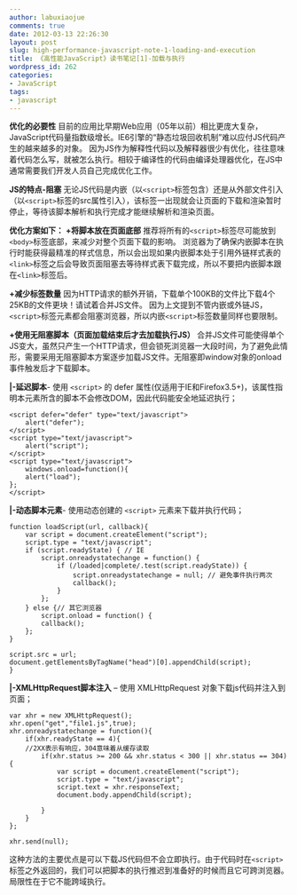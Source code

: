 ```yaml
---
author: labuxiaojue
comments: true
date: 2012-03-13 22:26:30
layout: post
slug: high-performance-javascript-note-1-loading-and-execution
title: 《高性能JavaScript》读书笔记[1]-加载与执行
wordpress_id: 262
categories:
- JavaScript
tags:
- javascript
---
```


**优化的必要性**
目前的应用比早期Web应用（05年以前）相比更庞大复杂，JavaScript代码量指数级增长。IE6引擎的“静态垃圾回收机制”难以应付JS代码产生的越来越多的对象。
因为JS作为解释性代码以及解释器很少有优化，往往意味着代码怎么写，就被怎么执行。相较于编译性的代码由编译处理器优化，在JS中通常需要我们开发人员自己完成优化工作。
  

**JS的特点-阻塞**
无论JS代码是内嵌（以`<script>`标签包含）还是从外部文件引入（以`<script>`标签的src属性引入），该标签一出现就会让页面的下载和渲染暂时停止，等待该脚本解析和执行完成才能继续解析和渲染页面。
  

**优化方案如下：**
**+将脚本放在页面底部**
推荐将所有的`<script>`标签尽可能放到`<body>`标签底部，来减少对整个页面下载的影响。
浏览器为了确保内嵌脚本在执行时能获得最精准的样式信息，所以会出现如果内嵌脚本处于引用外链样式表的`<link>`标签之后会导致页面阻塞去等待样式表下载完成，所以不要把内嵌脚本跟在`<link>`标签后。
  

<!-- more -->
**+减少<scirpt>标签数量**
因为HTTP请求的额外开销，下载单个100KB的文件比下载4个25KB的文件更块！请试着合并JS文件。
因为上文提到不管内嵌或外链JS，`<script>`标签元素都会阻塞浏览器，所以内嵌`<script>`标签数量同样也要限制。
  

**+使用无阻塞脚本（页面加载结束后才去加载执行JS）**
合并JS文件可能使得单个JS变大，虽然只产生一个HTTP请求，但会锁死浏览器一大段时间，为了避免此情形，需要采用无阻塞脚本方案逐步加载JS文件。无阻塞即window对象的onload事件触发后才下载脚本。
  

**|-延迟脚本**- 使用 `<script>` 的 defer 属性(仅适用于IE和Firefox3.5+)，该属性指明本元素所含的脚本不会修改DOM，因此代码能安全地延迟执行；

    
    
    <script defer="defer" type="text/javascript">
        alert("defer");
    </script>
    <script type="text/javascript">
        alert("script");
    </script>
    <script type="text/javascript">
        windows.onload=function(){
        alert("load");
    };
    </script>
    


  

**|-动态脚本元素**- 使用动态创建的 `<script>` 元素来下载并执行代码；

    
    
    function loadScript(url, callback){
        var script = document.createElement("script");
        script.type = "text/javascript";
        if (script.readyState) { // IE
            script.onreadystatechange = function() {
                if (/loaded|complete/.test(script.readyState)) {
                    script.onreadystatechange = null; // 避免事件执行两次
                    callback();
                }
            };
        } else {// 其它浏览器
            script.onload = function() {
            callback();
        };
    }
    
    script.src = url;
    document.getElementsByTagName("head")[0].appendChild(script);
    }
    


  

**|-XMLHttpRequest脚本注入** – 使用 XMLHttpRequest 对象下载js代码并注入到页面；

    
    
    var xhr = new XMLHttpRequest();
    xhr.open("get","file1.js",true);
    xhr.onreadystatechange = function(){
        if(xhr.readyState == 4){
        //2XX表示有响应，304意味着从缓存读取
            if(xhr.status >= 200 && xhr.status < 300 || xhr.status == 304){
                var script = document.createElement("script");
                script.type = "text/javascript";
                script.text = xhr.responseText;
                document.body.appendChild(script);
    
            }
        }
    };
    
    xhr.send(null);
    


这种方法的主要优点是可以下载JS代码但不会立即执行。由于代码时在`<script>`标签之外返回的，我们可以把脚本的执行推迟到准备好的时候而且它可跨浏览器。局限性在于它不能跨域执行。
